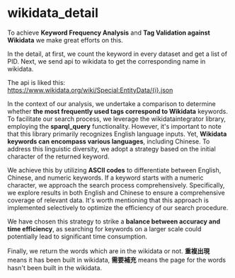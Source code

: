 # wikidata_detail

To achieve **Keyword Frequency Analysis** and **Tag Validation against Wikidata** we make great efforts on this.

In the detail, at first, we count the keyword in every dataset and get a list of PID. Next, we send api to wikidata to get the corresponding name in wikidata.

The api is liked this: 
https://www.wikidata.org/wiki/Special:EntityData/{i}.json

In the context of our analysis, we undertake a comparison to determine whether **the most frequently used tags correspond to Wikidata** keywords. To facilitate our search process, we leverage the wikidataintegrator library, employing the **sparql_query** functionality. However, it's important to note that this library primarily recognizes English language inputs. Yet, **Wikidata keywords can encompass various languages**, including Chinese. To address this linguistic diversity, we adopt a strategy based on the initial character of the returned keyword.

We achieve this by utilizing **ASCII codes** to differentiate between English, Chinese, and numeric keywords. If a keyword starts with a numeric character, we approach the search process comprehensively. Specifically, we explore results in both English and Chinese to ensure a comprehensive coverage of relevant data. It's worth mentioning that this approach is implemented selectively to optimize the efficiency of our search procedure.

We have chosen this strategy to strike a **balance between accuracy and time efficiency**, as searching for keywords on a larger scale could potentially lead to significant time consumption.

Finally, we return the words which are in the wikidata or not. **重複出現** means it has been built in wikidata, **需要補充** means the page for the words hasn't been built in the wikidata.